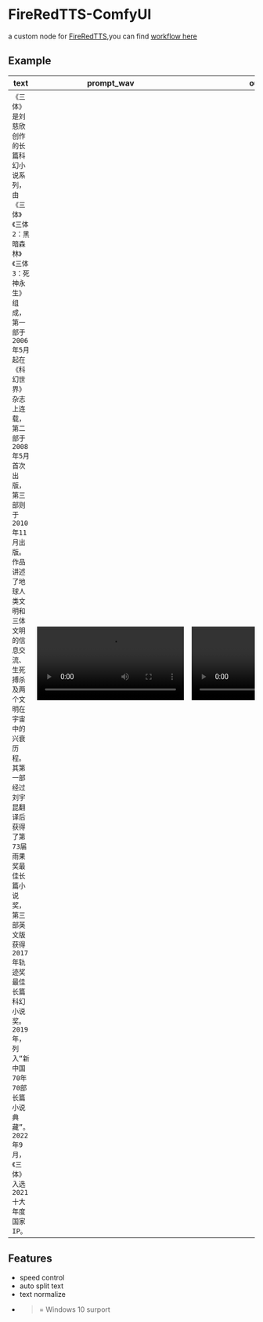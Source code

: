 # FireRedTTS-ComfyUI
a custom node for [FireRedTTS](https://github.com/FireRedTeam/FireRedTTS),you can find [workflow here](./doc/base_workflow.json)

## Example
|text|prompt_wav|out_wav|
|--|--|--|
|`《三体》是刘慈欣创作的长篇科幻小说系列，由《三体》《三体2：黑暗森林》《三体3：死神永生》组成，第一部于2006年5月起在《科幻世界》杂志上连载，第二部于2008年5月首次出版，第三部则于2010年11月出版。作品讲述了地球人类文明和三体文明的信息交流、生死搏杀及两个文明在宇宙中的兴衰历程。其第一部经过刘宇昆翻译后获得了第73届雨果奖最佳长篇小说奖，第三部英文版获得2017年轨迹奖最佳长篇科幻小说奖。2019年，列入“新中国70年70部长篇小说典藏”。2022年9月，《三体》入选2021十大年度国家IP。`|<video src="https://github.com/user-attachments/assets/9489ce1b-6896-40aa-b2fc-71f5e78194da"/> |<video src="https://github.com/user-attachments/assets/37882eb6-de4f-4e78-99db-fffb2cf840e8"/>|

## Features
- speed control
- auto split text
- text normalize
- >= Windows 10 surport

